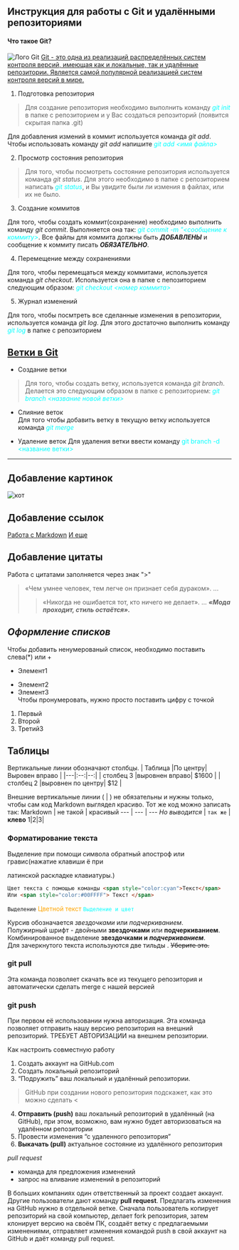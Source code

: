 ## Инструкция для работы с Git и удалёнными репозиториями
#### Что такое Git?

![Лого Git](https://upload.wikimedia.org/wikipedia/commons/thumb/e/e0/Git-logo.svg/640px-Git-logo.svg.png)
[Git - это одна из реализаций распределённых систем контроля версий, имеющая как и локальные, так и удалённые репозитории. Является самой популярной реализацией систем контроля версий в мире.](https://git-scm.com/book/ru/v2/Введение-Что-такое-Git%3F)
1. Подготовка репозитория
>Для создание репозитория необходимо выполнить команду <span style="color:cyan">*git init*</span>  в папке с репозиторием и у Вас создаться репозиторий (появится скрытая папка .git)

Для добавления измений в коммит используется команда *git add*. Чтобы использовать команду *git add* напишите <span style="color:cyan">*git add <имя файла>*</s>

2. Просмотр состояния репозитория

>Для того, чтобы посмотреть состояние репозитория используется команда *git status*. Для этого необходимо в папке с репозиторием написать <span style="color:cyan">*git status*</span>, и Вы увидите были ли измения в файлах, или их не было.

3. Создание коммитов

Для того, чтобы создать коммит(сохранение) необходимо выполнить команду *git commit*. Выполняется она так: <span style="color:cyan">*git commit -m "<сообщение к коммиту>*</span>. Все файлы для коммита должны быть ***ДОБАВЛЕНЫ*** и сообщение к коммиту писать ***ОБЯЗАТЕЛЬНО***.

4. Перемещение между сохранениями

Для того, чтобы перемещаться между коммитами, используется команда *git checkout*. Используется она в папке с пепозиторием следующим образом: <span style="color:cyan">*git checkout <номер коммита>*</span>

5. Журнал изменений

Для того, чтобы посмтреть все сделанные изменения в репозитории, используется команда *git log*. Для этого достаточно выполнить команду <span style="color:cyan">*git log*</span> в папке с репозиторием
## [Ветки в Git](https://git-scm.com/book/ru/v2/Ветвление-в-Git-О-ветвлении-в-двух-словах)

* Создание ветки

>Для того, чтобы создать ветку, используется команда *git branch*. Делается это следующим образом в папке с репозиторием: *<span style="color:cyan">git branch <название новой ветки></span>*

* Слияние веток  
Для того чтобы добавить ветку в текущую ветку используется команда <span style="color:cyan">*git merge <name branch>*</span>

* Удаление веток
Для удаления ветки ввести команду <span style="color:cyan">git branch -d <название ветки></span>
***
## Добавление картинок
![кот](https://encrypted-tbn0.gstatic.com/images?q=tbn:ANd9GcSf__Eg-DvubtYMQnm8s7tdTVlEt1l7AN6o10gpVOyHcg&s)


## Добавление ссылок
[Работа с Markdown](https://lifehacker.ru/chto-takoe-markdown/)
[И еще](https://paulradzkov.com/2014/markdown_cheatsheet/)
## Добавление  цитаты
Работа с цитатами заполняется через знак ">"
>«Чем умнее человек, тем легче он признает себя дураком». ...
>>«Никогда не ошибается тот, кто ничего не делает». ...
>***«Мода проходит, стиль остаётся».***

## *Оформление списков*
Чтобы добавить ненумерованый список, необходимо поставить слева(*) или +
* Элемент1
+ Элемент2
+ Элемент3  
Чтобы пронумеровать, нужно просто поставить цифру с точкой
1. Первый
2. Второй 
3. Третий3
## Таблицы
Вертикальные линии обозначают столбцы.
| Таблица |По центру| Выровен вправо |
|---|:--:|--:|
| столбец 3     |выровнен вправо| $1600 |
| столбец 2     |выровнен по центру|   $12 |

Внешние вертикальные линии ( | ) не обязательны и нужны только, чтобы сам код Markdown выглядел красиво. Тот же код можно записать так:
Markdown | не такой | красивый
--- | --- | ---
*Но выводится* | `так же` | **клево**
1|2|3|
### Форматирование текста
Выделение при помощи символа обратный апостроф или гравис(нажатиe клавиши ё при 

латинской раскладке клавиатуры.)
```html 
Цвет текста с помощью команды <span style="color:cyan">Текст</span>
Или <span style="color:#00FFFF"> Текст </span>
```

`Выделение`
<span style="color:Orange">Цветной текст</span>
<span style="color:cyan">`Выделение и цвет` </span>  

Курсив обозначается *звездочками* или _подчеркиванием_.  
Полужирный шрифт - двойными **звездочками** или __подчеркиванием__.  
Комбинированное выделение **звездочками и _подчеркиванием_**.  
Для зачеркнутого текста используются две тильды . ~~Уберите это.~~ 

### git pull
Эта команда позволяет скачать все из текущего репозитория и автоматически сделать merge с нашей версией

### git push
При первом её использовании нужна авторизация.
Эта команда позволяет отправить нашу версию репозитория на внешний репозиторий. ТРЕБУЕТ АВТОРИЗАЦИИ на внешнем репозитории.

Как настроить совместную работу

1. Создать аккаунт на GitHub.com
2. Создать локальный репозиторий
3. “Подружить” ваш локальный и удалённый репозитории. 
    
>GitHub при создании нового репозитория подскажет, как это можно сделать 
<
    
4. **Отправить (push)** ваш локальный репозиторий в удалённый (на GitHub), при этом, возможно, вам нужно будет авторизоваться на удалённом репозитории
5. Провести изменения “с удаленного репозитория”
6. **Выкачать (pull)** актуальное состояние из удалённого репозитория

*pull request*

- команда для предложения изменений 
- запрос на вливание изменений в репозиторий

В больших компаниях один ответственный за проект создает аккаунт. Другие пользователи дают команду **pull request**. Предлагать изменения на GitHub нужно в отдельной ветке. 
Сначала пользователь копирует репозиторий на свой компьютер, делает fork репозитория, затем клонирует версию на своём ПК, создаёт ветку с предлагаемыми изменениями, отправляет изменения командой push в свой аккаунт на GitHub и даёт команду pull request.

